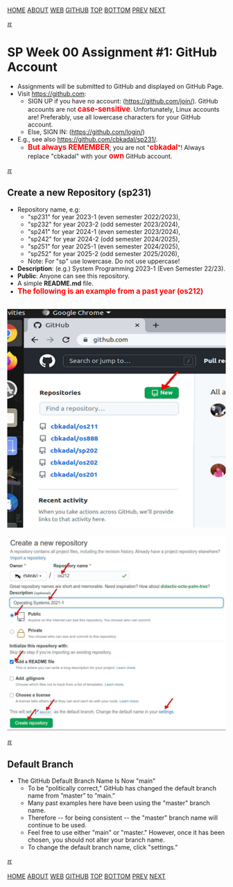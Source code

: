 ---
---
[HOME](index.md)
[ABOUT](README.md)
[WEB](https://osp4diss.vlsm.org/)
[GITHUB](https://github.com/os2xx/osp4diss/)
[TOP](#)
[BOTTOM](#endofpage)
[PREV](ASP.md#idx00)
[NEXT](S00-02.md)

[&#x213C;](#endofpage)<br id="idx00">
# SP Week 00 Assignment #1: GitHub Account

* Assignments will be submitted to GitHub and displayed on GitHub Page.
* Visit <https://github.com>:
  * SIGN UP if you have no account: (<https://github.com/join/>).
    GitHub accounts are not <span style="color:red; font-weight:bold; font-size:larger;">case-sensitive</span>.
    Unfortunately, Linux accounts are!
    Preferably, use all lowercase characters for your GitHub account.
  * Else, SIGN IN: (<https://github.com/login/>)
* E.g., see also <https://github.com/cbkadal/sp231/>.
  * <span style="color:red; font-weight:bold; font-size:larger;">But always REMEMBER</span>,
  you are not "<span style="color:red; font-weight:bold; font-size:larger;">cbkadal</span>"!
  Always replace "cbkadal" with your
  <span style="color:red; font-weight:bold; font-size:larger;">own</span>
  GitHub account.

[&#x213C;](#)<br id="idx01">
## Create a new Repository (sp231)
  * Repository name, e.g:
    * "sp231" for year 2023-1 (even semester 2022/2023),
    * "sp232" for year 2023-2 (odd semester 2023/2024),
    * "sp241" for year 2024-1 (even semester 2023/2024),
    * "sp242" for year 2024-2 (odd semester 2024/2025),
    * "sp251" for year 2025-1 (even semester 2024/2025),
    * "sp252" for year 2025-2 (odd semester 2025/2026),
    * Note: For "sp" use lowercase. Do not use uppercase!
  * **Description**: (e.g.) System Programming 2023-1 (Even Semester 22/23).
  * **Public**: Anyone can see this repository.
  * A simple **README.md** file.
  * <span style="color:red; font-weight:bold; font-size:larger;">The
    following is an example from a past year (os212)</span>
<br id="idx01a"><br>
<img src="pictures/os-github-new1.jpg"  width="960">
<br id="idx01b"><br>
<img src="pictures/os-github.jpg"  width="960">

[&#x213C;](#)<br id="idx02">
## Default Branch

* The GitHub Default Branch Name Is Now "main"
  * To be "politically correct," GitHub has changed the default branch
    name from ”master” to ”main.”
  * Many past examples here have been using the "master" branch name.
  * Therefore -- for being consistent -- the "master" branch name will
    continue to be used.
  * Feel free to use either "main" or "master." However, once it has been
    chosen, you should not alter your branch name.
  * To change the default branch name, click "settings."

[&#x213C;](#)<br id="endofpage"><br>
[HOME](index.md)
[ABOUT](README.md)
[WEB](https://osp4diss.vlsm.org/)
[GITHUB](https://github.com/os2xx/osp4diss)
[TOP](#)
[BOTTOM](#endofpage)
[PREV](ASP.md#idx00)
[NEXT](S00-02.md)
<br>

